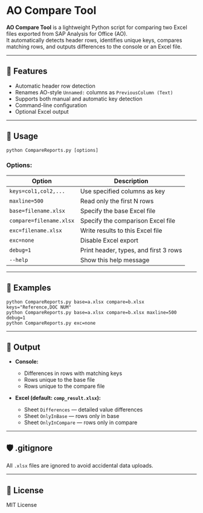# AO Compare Tool

**AO Compare Tool** is a lightweight Python script for comparing two Excel files exported from SAP Analysis for Office (AO).  
It automatically detects header rows, identifies unique keys, compares matching rows, and outputs differences to the console or an Excel file.

---

## 🔧 Features

- Automatic header row detection
- Renames AO-style `Unnamed:` columns as `PreviousColumn (Text)`
- Supports both manual and automatic key detection
- Command-line configuration
- Optional Excel output

---

## 🚀 Usage

```
python CompareReports.py [options]
```

### Options:

| Option                | Description |
|-----------------------|-------------|
| `keys=col1,col2,...`  | Use specified columns as key |
| `maxline=500`         | Read only the first N rows |
| `base=filename.xlsx`  | Specify the base Excel file |
| `compare=filename.xlsx` | Specify the comparison Excel file |
| `exc=filename.xlsx`   | Write results to this Excel file |
| `exc=none`            | Disable Excel export |
| `debug=1`             | Print header, types, and first 3 rows |
| `--help`              | Show this help message |

---

## 🧪 Examples

```
python CompareReports.py base=a.xlsx compare=b.xlsx keys="Reference,DOC NUM"
python CompareReports.py base=a.xlsx compare=b.xlsx maxline=500 debug=1
python CompareReports.py exc=none
```

---

## 📂 Output

- **Console:**
  - Differences in rows with matching keys
  - Rows unique to the base file
  - Rows unique to the compare file

- **Excel (default: `comp_result.xlsx`):**
  - Sheet `Differences` — detailed value differences
  - Sheet `OnlyInBase` — rows only in base
  - Sheet `OnlyInCompare` — rows only in compare

---

## 🛡 .gitignore

All `.xlsx` files are ignored to avoid accidental data uploads.

---

## 📄 License

MIT License
